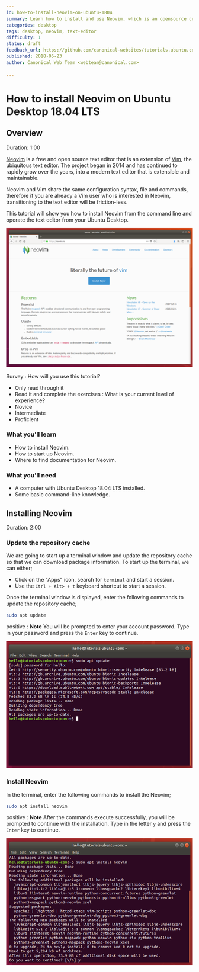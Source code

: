 ```yaml
---
id: how-to-install-neovim-on-ubuntu-1804
summary: Learn how to install and use Neovim, which is an opensource cross platform text editor, on Ubuntu Desktop 18.04 LTS.
categories: desktop
tags: desktop, neovim, text-editor
difficulty: 1
status: draft
feedback_url: https://github.com/canonical-websites/tutorials.ubuntu.com/issues
published: 2018-05-23
author: Canonical Web Team <webteam@canonical.com>

---
```


# How to install Neovim on Ubuntu Desktop 18.04 LTS

## Overview
Duration: 1:00

[Neovim](https://neovim.io/) is a free and open source text editor that is an extension of [Vim](https://www.vim.org/), the ubiquitous text editor. The project began in 2014 and has continued to rapidly grow over the years, into a modern text editor that is extensible and maintainable. 

Neovim and Vim share the same configuration syntax, file and commands, therefore if you are already a Vim user who is interested in Neovim, transitioning to the text editor will be friction-less.

This tutorial will show you how to install Neovim from the command line and operate the text editor from your Ubuntu Desktop.

![Neovim Front Web Page](./images/01-neovim-webpage.png)

Survey
: How will you use this tutorial?
 - Only read through it
 - Read it and complete the exercises
: What is your current level of experience?
 - Novice
 - Intermediate
 - Proficient

### What you'll learn

- How to install Neovim.
- How to start up Neovim.
- Where to find documentation for Neovim.

### What you'll need

- A computer with Ubuntu Desktop 18.04 LTS installed.
- Some basic command-line knowledge.

## Installing Neovim
Duration: 2:00

### Update the repository cache

We are going to start up a terminal window and update the repository cache so that we can download package information. To start up the terminal, we can either;

* Click on the "Apps" icon, search for `terminal` and start a session.
* Use the `Ctrl + Alt> + t` keyboard shortcut to start a session.

Once the terminal window is displayed, enter the following commands to update the repository cache;

```bash
sudo apt update
```

positive
: **Note**
You will be prompted to enter your account password. Type in your password and press the `Enter` key to continue.

![Terminal Update Cache](./images/02-neovim-update-cache.png)

### Install Neovim

In the terminal, enter the following commands to install the Neovim;

```bash
sudo apt install neovim
```

positive
: **Note**
After the commands execute successfully, you will be prompted to continue with the installation. Type in the letter `y` and press the `Enter` key to continue.

![Terminal Neovim Install](./images/03-neovim-install-package.png)

